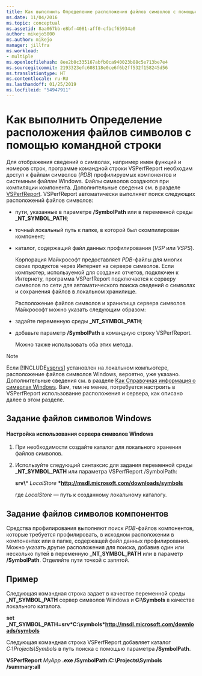 ```yaml
---
title: Как выполнить Определение расположения файлов символов с помощью командной строки | Документация Майкрософт
ms.date: 11/04/2016
ms.topic: conceptual
ms.assetid: 8aa067bb-e8bf-4081-aff0-cfbcf65934a0
author: mikejo5000
ms.author: mikejo
manager: jillfra
ms.workload:
- multiple
ms.openlocfilehash: 8ee2b0c335167abfb0ca940023b88c5e713be7e4
ms.sourcegitcommit: 2193323efc608118e0ce6f6b2ff532f158245d56
ms.translationtype: HT
ms.contentlocale: ru-RU
ms.lasthandoff: 01/25/2019
ms.locfileid: "54947911"
---
```

# <a name="how-to-specify-symbol-file-locations-from-the-command-line"></a>Как выполнить Определение расположения файлов символов с помощью командной строки
Для отображения сведений о символах, например имен функций и номеров строк, программе командной строки VSPerfReport необходим доступ к файлам символов (*PDB*) профилируемых компонентов и системным файлам Windows. Файлы символов создаются при компиляции компонента. Дополнительные сведения см. в разделе [VSPerfReport](../profiling/vsperfreport.md). VSPerfReport автоматически выполняет поиск следующих расположений файлов символов:  
  
- пути, указанные в параметре **/SymbolPath** или в переменной среды **_NT_SYMBOL_PATH**;  
  
- точный локальный путь к папке, в которой был скомпилирован компонент;  
  
- каталог, содержащий файл данных профилирования (*VSP* или *VSPS*).  
  
  Корпорация Майкрософт предоставляет *PDB*-файлы для многих своих продуктов через Интернет на сервере символов. Если компьютер, используемой для создания отчетов, подключен к Интернету, программа VSPerfReport подключается к серверу символов по сети для автоматического поиска сведений о символах и сохранения файлов в локальном хранилище.  
  
  Расположение файлов символов и хранилища сервера символов Майкрософт можно указать следующим образом:  
  
- задайте переменную среды **_NT_SYMBOL_PATH**;  
  
- добавьте параметр **/SymbolPath** в командную строку VSPerfReport.  
  
  Можно также использовать оба этих метода.  
  
> [!NOTE]
>  Если [!INCLUDE[vsprvs](../code-quality/includes/vsprvs_md.md)] установлен на локальном компьютере, расположение файлов символов Windows, вероятно, уже указано. Дополнительные сведения см. в разделе [Как Справочная информация о символах Windows](../profiling/how-to-reference-windows-symbol-information.md). Вам, тем не менее, потребуется настроить в VSPerfReport использование расположения и сервера, как описано далее в этом разделе.  
  
## <a name="specify-windows-symbol-files"></a>Задание файлов символов Windows  
  
#### <a name="to-configure-the-use-of-the-windows-symbol-server"></a>Настройка использования сервера символов Windows  
  
1. При необходимости создайте каталог для локального хранения файлов символов.  
  
2. Используйте следующий синтаксис для задания переменной среды **_NT_SYMBOL_PATH** или параметра VSPerfReport /SymbolPath:  
  
    **srv\\*** *LocalStore* **\*http://msdl.microsoft.com/downloads/symbols**  
  
    где *LocalStore* — путь к созданному локальному каталогу.  
  
## <a name="specify-component-symbol-files"></a>Задание файлов символов компонентов  
 Средства профилирования выполняют поиск *PDB*-файлов компонентов, которые требуется профилировать, в исходном расположении в компонентах или в папке, содержащей файл данных профилирования. Можно указать другие расположения для поиска, добавив один или несколько путей в переменную **_NT_SYMBOL_PATH** или в параметр **/SymbolPath**. Отделяйте пути точкой с запятой.  
  
## <a name="example"></a>Пример  
 Следующая командная строка задает в качестве переменной среды **_NT_SYMBOL_PATH** сервер символов Windows и **C:\Symbols** в качестве локального каталога.  
  
 **set _NT_SYMBOL_PATH=srv\*C:\symbols\*http://msdl.microsoft.com/downloads/symbols**  
  
 Следующая командная строка VSPerfReport добавляет каталог *C:\Projects\Symbols* в путь поиска с помощью параметра **/SymbolPath**.  
  
 **VSPerfReport**  *MyApp* **.exe /SymbolPath:C:\Projects\Symbols /summary:all**